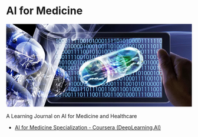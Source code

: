 # AI for Medicine
![banner](./banner.png "specialization banner")

A Learning Journal on AI for Medicine and Healthcare
- [AI for Medicine Specialization - Coursera (DeepLearning.AI)](./ai-for-medicine/)
<!-- - [ ] AI in Healthcare Specialization - Coursera (Stanford)   -->
